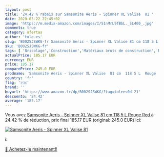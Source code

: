 ```yaml
---
layout: post
title: '24.42 % rabais sur Samsonite Aeris - Spinner XL Valise  81 '
date: 2020-05-22 22:45:02
image: 'https://m.media-amazon.com/images/I/51nMrL9fBbL._SL400_.jpg'
comments: true
category: ofertas
author: 'tole.es'
slug: 'B002SJSWKG-fr Samsonite Aeris - Spinner XL Valise 81 cm 118 5 L Rouge Red'
sku: 'B002SJSWKG-fr'
tags: [ 'Bricolage','Construction','Matériaux bruts de construction','Matériel de construction', ]
actualPrice: 185.17 EUR
currency: EUR
price: 185.17
comparePrice: 245.0 EUR
prodname: 'Samsonite Aeris - Spinner XL Valise  81 cm  118 5 L  Rouge  Red '
country: 'fr'
flag: '🇫🇷'
brand: ''
buyurl: 'https://www.amazon.fr/dp/B002SJSWKG/?tag=tolees0d-21'
descuento: '24.42'
average: '185.17'
---
```


Vous avez [Samsonite Aeris - Spinner XL Valise  81 cm  118 5 L  Rouge  Red ](https://www.amazon.fr/dp/B002SJSWKG/?tag=tolees0d-21)  à  24.42 % de réduction, prix final  185.17 EUR (original: 245.0 EUR) ici:

[![Samsonite Aeris - Spinner XL Valise  81 ](https://m.media-amazon.com/images/I/51nMrL9fBbL._SL400_.jpg)](https://www.amazon.fr/dp/B002SJSWKG/?tag=tolees0d-21)

ℹ️:


[🛒 Achetez-le maintenant!!](https://www.amazon.fr/dp/B002SJSWKG/?tag=tolees0d-21)
